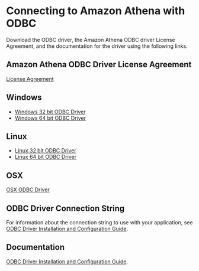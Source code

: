 # Connecting to Amazon Athena with ODBC<a name="connect-with-odbc"></a>

Download the ODBC driver, the Amazon Athena ODBC driver License Agreement, and the documentation for the driver using the following links\.

## Amazon Athena ODBC Driver License Agreement<a name="atelong-odbc-driver-license-agreement"></a>

 [License Agreement](https://s3.amazonaws.com/athena-downloads/agreement/ODBC/Amazon+Athena+ODBC+Driver+License+Agreement.pdf) 

## Windows<a name="windows"></a>
+  [Windows 32 bit ODBC Driver](https://s3.amazonaws.com/athena-downloads/drivers/ODBC/Windows/Simba+Athena+1.0+32-bit.msi) 
+  [Windows 64 bit ODBC Driver](https://s3.amazonaws.com/athena-downloads/drivers/ODBC/Windows/Simba+Athena+1.0+64-bit.msi) 

## Linux<a name="linux"></a>
+  [Linux 32 bit ODBC Driver](https://s3.amazonaws.com/athena-downloads/drivers/ODBC/Linux/simbaathena-1.0.2.1003-1.i686.rpm) 
+  [Linux 64 bit ODBC Driver](https://s3.amazonaws.com/athena-downloads/drivers/ODBC/Linux/simbaathena-1.0.2.1003-1.x86_64.rpm) 

## OSX<a name="osx"></a>

 [OSX ODBC Driver](https://s3.amazonaws.com/athena-downloads/drivers/ODBC/OSX/Simba+Athena+1.0.dmg) 

## ODBC Driver Connection String<a name="odbc-driver-connection-string"></a>

For information about the connection string to use with your application, see [ODBC Driver Installation and Configuration Guide](https://s3.amazonaws.com/athena-downloads/drivers/ODBC/Simba+Athena+ODBC+Install+and+Configuration+Guide.pdf)\.

## Documentation<a name="documentation"></a>

 [ODBC Driver Installation and Configuration Guide](https://s3.amazonaws.com/athena-downloads/drivers/ODBC/Simba+Athena+ODBC+Install+and+Configuration+Guide.pdf)\.